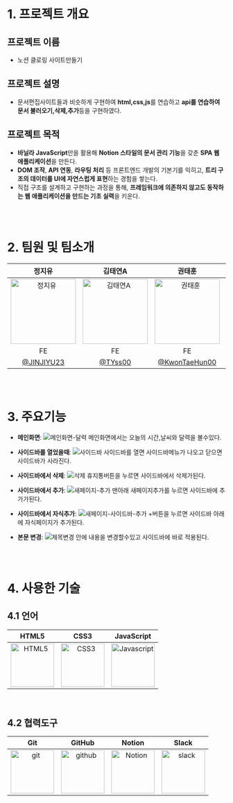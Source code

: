 # 1. 프로젝트 개요

## 프로젝트 이름
- 노션 클로링 사이트만들기

## 프로젝트 설명
- 문서편집사이트들과 비슷하게 구현하여 **html,css,js**를 연습하고 **api를 연습하여 문서 불러오기,삭제,추가**등을 구현하였다.
  
## 프로젝트 목적

- **바닐라 JavaScript**만을 활용해 **Notion 스타일의 문서 관리 기능**을 갖춘 **SPA 웹 애플리케이션**을 만든다.  
- **DOM 조작**, **API 연동**, **라우팅 처리** 등 프론트엔드 개발의 기본기를 익히고, **트리 구조의 데이터를 UI에 자연스럽게 표현**하는 경험을 쌓는다.  
- 직접 구조를 설계하고 구현하는 과정을 통해, **프레임워크에 의존하지 않고도 동작하는 웹 애플리케이션을 만드는 기초 실력**을 키운다.


<br/>
<br/>

# 2. 팀원 및 팀소개
| 정지유 | 김태연A | 권태훈 | 이민지 | 이교은 |
|:------:|:------:|:------:|:------:|:------:|
| <img src="https://avatars.githubusercontent.com/u/86185120?v=4" alt="정지유" width="150"> | <img src="https://avatars.githubusercontent.com/u/89635061?v=4" alt="김태연A" width="150"> | <img src="https://avatars.githubusercontent.com/u/56614716?v=4" alt="권태훈" width="150"> | <img src="https://avatars.githubusercontent.com/u/175625606?v=4" alt="이민지" width="150"> | <img src="https://avatars.githubusercontent.com/u/101385806?v=4" alt="이교은" width="150"> |
| FE | FE | FE | FE | FE |
| [@JINJIYU23](https://github.com/JINJIYU23) | [@TYss00](https://github.com/TYss00) | [@KwonTaeHun00](https://github.com/KwonTaeHun00) | [@mjlee38](https://github.com/mjlee38) | [@kyoeun01](https://github.com/kyoeun01) |

<br/>
<br/>

# 3. 주요기능
- **메인화면**:
![메인화면-달력](https://github.com/user-attachments/assets/aa8d3c92-c433-4d80-a0f6-08f4964231c0)
메인화면에서는 오늘의 시간,날씨와 달력을 볼수있다.

- **사이드바를 열었을때**:
![사이드바](https://github.com/user-attachments/assets/0106db66-bd3b-4bf0-bac0-1ae40d1f206d)
사이드바를 열면 사이드바메뉴가 나오고 닫으면 사이드바가 사라진다.

- **사이드바에서 삭제**:
![삭제](https://github.com/user-attachments/assets/613f1927-5d57-45b7-a06c-c0465d3a0519)
휴지통버튼을 누르면 사이드바에서 삭제가된다.

- **사이드바에서 추가**:
![새페이지-추가](https://github.com/user-attachments/assets/e859d2ff-0026-4b36-af65-0351e6f10a7b)
맨아래 새페이지추가를 누르면 사이드바에 추가가된다.

- **사이드바에서 자식추가**:
![새페이지-사이드바-추가](https://github.com/user-attachments/assets/629eab03-de03-414a-a8d9-a9e46f8014aa)
+버튼을 누르면 사이드바 아래에 자식페이지가 추가된다.

- **본문 변경**:
![제목변경](https://github.com/user-attachments/assets/8b557ed9-c7cf-42b6-8b48-f4e7e125e6df)
안에 내용을 변경할수있고 사이드바에 바로 적용된다.

<br/>
<br/>

# 4. 사용한 기술
## 4.1 언어
| HTML5 | CSS3 | JavaScript |
|:-----:|:----:|:----------:|
| <img src="https://github.com/user-attachments/assets/2e122e74-a28b-4ce7-aff6-382959216d31" alt="HTML5" width="100"> | <img src="https://github.com/user-attachments/assets/c531b03d-55a3-40bf-9195-9ff8c4688f13" alt="CSS3" width="100"> | <img src="https://github.com/user-attachments/assets/4a7d7074-8c71-48b4-8652-7431477669d1" alt="Javascript" width="100"> |


<br/>

## 4.2 협력도구
| Git | GitHub | Notion | Slack |
|:---:|:------:|:------:|:-----:|
| <img src="https://github.com/user-attachments/assets/483abc38-ed4d-487c-b43a-3963b33430e6" alt="git" width="100">  | <img src="https://upload.wikimedia.org/wikipedia/commons/thumb/9/95/Font_Awesome_5_brands_github.svg/250px-Font_Awesome_5_brands_github.svg.png" alt="github" width="100"> | <img src="https://github.com/user-attachments/assets/34141eb9-deca-416a-a83f-ff9543cc2f9a" alt="Notion" width="100">| <img src="https://www.darun.io/_next/image?url=https%3A%2F%2Fres.cloudinary.com%2Fdqddtkvmb%2Fimage%2Fupload%2Fv1728017922%2Fproduction%2Fimages%2Flogos%2Fslack.webp&w=96&q=75" alt="slack" width="100">|

<br/>

